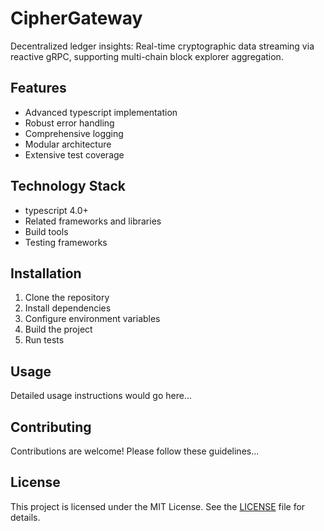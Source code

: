 # CipherGateway

Decentralized ledger insights: Real-time cryptographic data streaming via reactive gRPC, supporting multi-chain block explorer aggregation.

## Features

- Advanced typescript implementation
- Robust error handling
- Comprehensive logging
- Modular architecture
- Extensive test coverage

## Technology Stack

- typescript 4.0+
- Related frameworks and libraries
- Build tools
- Testing frameworks

## Installation

1. Clone the repository
2. Install dependencies
3. Configure environment variables
4. Build the project
5. Run tests

## Usage

Detailed usage instructions would go here...

## Contributing

Contributions are welcome! Please follow these guidelines...

## License

This project is licensed under the MIT License. See the [LICENSE](https://github.com/jjfhwang/CipherGateway/blob/main/LICENSE) file for details.
